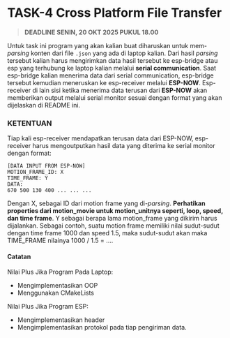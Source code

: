 # TASK-4 Cross Platform File Transfer

> **DEADLINE SENIN, 20 OKT 2025 PUKUL 18.00**

Untuk task ini program yang akan kalian buat diharuskan untuk mem-*parsing* konten dari file `.json` yang ada di laptop kalian. Dari hasil *parsing* tersebut kalian harus mengirimkan data hasil tersebut ke esp-bridge atau esp yang terhubung ke laptop kalian melalui **serial communication**. Saat esp-bridge kalian menerima data dari serial communication, esp-bridge tersebut kemudian meneruskan ke esp-receiver melalui **ESP-NOW**. Esp-receiver di lain sisi ketika menerima data terusan dari **ESP-NOW** akan memberikan output melalui serial monitor sesuai dengan format yang akan dijelaskan di README ini.

### KETENTUAN 

Tiap kali esp-receiver mendapatkan terusan data dari ESP-NOW, esp-receiver harus mengoutputkan hasil data yang diterima ke serial monitor dengan format:

```
[DATA INPUT FROM ESP-NOW]
MOTION_FRAME_ID: X
TIME_FRAME: Y
DATA:
670 500 130 400 ... ... ...
```
Dengan X, sebagai ID dari motion frame yang di-*parsing*. **Perhatikan properties dari motion_movie untuk motion_unitnya seperti, loop, speed, dan time frame**. Y sebagai berapa lama motion_frame yang dikirim harus dijalankan. Sebagai contoh, suatu motion frame memiliki nilai sudut-sudut dengan time frame 1000 dan speed 1.5, maka sudut-sudut akan maka TIME_FRAME nilainya 1000 / 1.5 = ....


#### Catatan
Nilai Plus Jika Program Pada Laptop:
- Mengimplementasikan OOP
- Menggunakan CMakeLists

Nilai Plus Jika Program ESP:
- Mengimplementasikan header
- Mengimplementasikan protokol pada tiap pengiriman data.